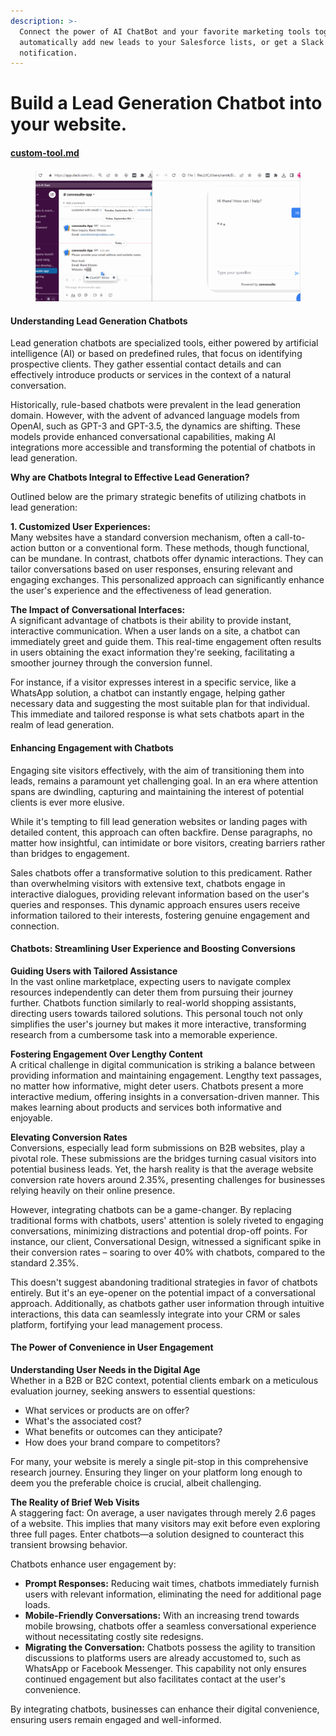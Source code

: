 ```yaml
---
description: >-
  Connect the power of AI ChatBot and your favorite marketing tools together
  automatically add new leads to your Salesforce lists, or get a Slack
  notification.
---
```


# Build a Lead Generation Chatbot into your website.

#### [custom-tool.md](../tools/custom-tool.md "mention")

####

<figure><img src="../.gitbook/assets/collect leads.gif" alt=""><figcaption></figcaption></figure>

#### Understanding Lead Generation Chatbots

Lead generation chatbots are specialized tools, either powered by artificial intelligence (AI) or based on predefined rules, that focus on identifying prospective clients. They gather essential contact details and can effectively introduce products or services in the context of a natural conversation.

Historically, rule-based chatbots were prevalent in the lead generation domain. However, with the advent of advanced language models from OpenAI, such as GPT-3 and GPT-3.5, the dynamics are shifting. These models provide enhanced conversational capabilities, making AI integrations more accessible and transforming the potential of chatbots in lead generation.

**Why are Chatbots Integral to Effective Lead Generation?**

Outlined below are the primary strategic benefits of utilizing chatbots in lead generation:

**1. Customized User Experiences:**\
Many websites have a standard conversion mechanism, often a call-to-action button or a conventional form. These methods, though functional, can be mundane. In contrast, chatbots offer dynamic interactions. They can tailor conversations based on user responses, ensuring relevant and engaging exchanges. This personalized approach can significantly enhance the user's experience and the effectiveness of lead generation.

**The Impact of Conversational Interfaces:**\
A significant advantage of chatbots is their ability to provide instant, interactive communication. When a user lands on a site, a chatbot can immediately greet and guide them. This real-time engagement often results in users obtaining the exact information they're seeking, facilitating a smoother journey through the conversion funnel.

For instance, if a visitor expresses interest in a specific service, like a WhatsApp solution, a chatbot can instantly engage, helping gather necessary data and suggesting the most suitable plan for that individual. This immediate and tailored response is what sets chatbots apart in the realm of lead generation.

#### Enhancing Engagement with Chatbots

Engaging site visitors effectively, with the aim of transitioning them into leads, remains a paramount yet challenging goal. In an era where attention spans are dwindling, capturing and maintaining the interest of potential clients is ever more elusive.

While it's tempting to fill lead generation websites or landing pages with detailed content, this approach can often backfire. Dense paragraphs, no matter how insightful, can intimidate or bore visitors, creating barriers rather than bridges to engagement.

Sales chatbots offer a transformative solution to this predicament. Rather than overwhelming visitors with extensive text, chatbots engage in interactive dialogues, providing relevant information based on the user's queries and responses. This dynamic approach ensures users receive information tailored to their interests, fostering genuine engagement and connection.

#### Chatbots: Streamlining User Experience and Boosting Conversions

**Guiding Users with Tailored Assistance**\
In the vast online marketplace, expecting users to navigate complex resources independently can deter them from pursuing their journey further. Chatbots function similarly to real-world shopping assistants, directing users towards tailored solutions. This personal touch not only simplifies the user's journey but makes it more interactive, transforming research from a cumbersome task into a memorable experience.

**Fostering Engagement Over Lengthy Content**\
A critical challenge in digital communication is striking a balance between providing information and maintaining engagement. Lengthy text passages, no matter how informative, might deter users. Chatbots present a more interactive medium, offering insights in a conversation-driven manner. This makes learning about products and services both informative and enjoyable.

**Elevating Conversion Rates**\
Conversions, especially lead form submissions on B2B websites, play a pivotal role. These submissions are the bridges turning casual visitors into potential business leads. Yet, the harsh reality is that the average website conversion rate hovers around 2.35%, presenting challenges for businesses relying heavily on their online presence.

However, integrating chatbots can be a game-changer. By replacing traditional forms with chatbots, users' attention is solely riveted to engaging conversations, minimizing distractions and potential drop-off points. For instance, our client, Conversational Design, witnessed a significant spike in their conversion rates – soaring to over 40% with chatbots, compared to the standard 2.35%.

This doesn't suggest abandoning traditional strategies in favor of chatbots entirely. But it's an eye-opener on the potential impact of a conversational approach. Additionally, as chatbots gather user information through intuitive interactions, this data can seamlessly integrate into your CRM or sales platform, fortifying your lead management process.

#### The Power of Convenience in User Engagement

**Understanding User Needs in the Digital Age**\
Whether in a B2B or B2C context, potential clients embark on a meticulous evaluation journey, seeking answers to essential questions:

* What services or products are on offer?
* What's the associated cost?
* What benefits or outcomes can they anticipate?
* How does your brand compare to competitors?

For many, your website is merely a single pit-stop in this comprehensive research journey. Ensuring they linger on your platform long enough to deem you the preferable choice is crucial, albeit challenging.

**The Reality of Brief Web Visits**\
A staggering fact: On average, a user navigates through merely 2.6 pages of a website. This implies that many visitors may exit before even exploring three full pages. Enter chatbots—a solution designed to counteract this transient browsing behavior.

Chatbots enhance user engagement by:

* **Prompt Responses:** Reducing wait times, chatbots immediately furnish users with relevant information, eliminating the need for additional page loads.
* **Mobile-Friendly Conversations:** With an increasing trend towards mobile browsing, chatbots offer a seamless conversational experience without necessitating costly site redesigns.
* **Migrating the Conversation:** Chatbots possess the agility to transition discussions to platforms users are already accustomed to, such as WhatsApp or Facebook Messenger. This capability not only ensures continued engagement but also facilitates contact at the user's convenience.

By integrating chatbots, businesses can enhance their digital convenience, ensuring users remain engaged and well-informed.

